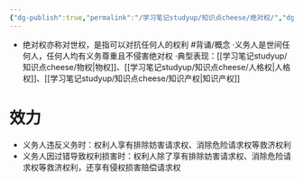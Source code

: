 ```yaml
---
{"dg-publish":true,"permalink":"/学习笔记studyup/知识点cheese/绝对权/","dgPassFrontmatter":true,"noteIcon":"","created":"2024-07-05T11:27:48.621+08:00","updated":"2024-09-11T12:09:57.149+08:00"}
---
```


- 绝对权亦称对世权，是指可以对抗任何人的权利 #背诵/概念 
·义务人是世间任何人，任何人均有义务尊重且不侵害绝对权
·典型表现：[[学习笔记studyup/知识点cheese/物权\|物权]]、[[学习笔记studyup/知识点cheese/人格权\|人格权]]、[[学习笔记studyup/知识点cheese/知识产权\|知识产权]]

# 效力
- 义务人违反义务时：权利人享有排除妨害请求权、消除危险请求权等救济权利
- 义务人因过错导致权利损害时：权利人除了享有排除妨害请求权、消除危险请求权等救济权利，还享有侵权损害赔偿请求权